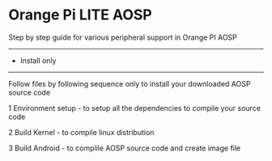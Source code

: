 # Orange Pi LITE AOSP
Step by step guide for various peripheral support in Orange PI AOSP

*****************
* Install only  
*****************
Follow files by following sequence only to install your downloaded AOSP source code

1	Environment setup - to setup all the dependencies to compile your source code

2 Build Kernel - to compile linux distribution

3 Build Android - to complile AOSP source code and create image file
